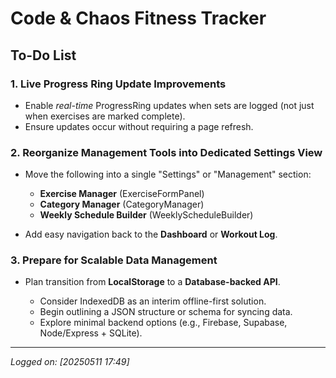 # Code & Chaos Fitness Tracker

## To-Do List

### 1. Live Progress Ring Update Improvements

- Enable _real-time_ ProgressRing updates when sets are logged (not just when exercises are marked complete).
- Ensure updates occur without requiring a page refresh.

### 2. Reorganize Management Tools into Dedicated Settings View

- Move the following into a single "Settings" or "Management" section:

  - **Exercise Manager** (ExerciseFormPanel)
  - **Category Manager** (CategoryManager)
  - **Weekly Schedule Builder** (WeeklyScheduleBuilder)

- Add easy navigation back to the **Dashboard** or **Workout Log**.

### 3. Prepare for Scalable Data Management

- Plan transition from **LocalStorage** to a **Database-backed API**.

  - Consider IndexedDB as an interim offline-first solution.
  - Begin outlining a JSON structure or schema for syncing data.
  - Explore minimal backend options (e.g., Firebase, Supabase, Node/Express + SQLite).

---

_Logged on: \[20250511 17:49]_
